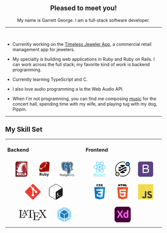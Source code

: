 <div align="center">
  <h2>Pleased to meet you!</h2>
  <p>My name is Garrett George. I am a full-stack software developer.</p>
</div>

<hr />
<br />

- Currently working on the [Timeless Jeweler App](https://github.com/garrettmichaelgeorge/timeless_jeweler_public), a commercial retail management app for jewelers.

- My specialty is building web applications in Ruby and Ruby on Rails. I can
    work across the full stack; my favorite kind of work is backend programming.

- Currently learning TypeScript and C.

- I also love audio programming a la the Web Audio API.

- When I'm not programming, you can find me composing
  [music](https://soundcloud.com/garrettmichaelgeorge) for the concert hall,
  spending time with my wife, and playing tug with my dog, Pippin.

<hr />

## My Skill Set
<table><tr><td valign="top" width="50%">

  ### Backend
  <div align="center">
    <img style="margin: 10px" src="https://raw.githubusercontent.com/garrettmichaelgeorge/garrettmichaelgeorge/master/assets/images/rails-original-wordmark.svg" alt="Ruby on Rails" height="50" />
    <img style="margin: 10px" src="https://raw.githubusercontent.com/garrettmichaelgeorge/garrettmichaelgeorge/master/assets/images/ruby-original-wordmark.svg" alt="Ruby" height="50" />
    <img style="margin: 10px" src="https://raw.githubusercontent.com/garrettmichaelgeorge/garrettmichaelgeorge/master/assets/images/postgresql-original-wordmark.svg" alt="PostgreSQL" height="50" />
    <img style="margin: 10px" src="https://raw.githubusercontent.com/garrettmichaelgeorge/garrettmichaelgeorge/master/assets/images/git-scm-icon.svg" alt="Git" height="50" />
    <img style="margin: 10px" src="https://raw.githubusercontent.com/garrettmichaelgeorge/garrettmichaelgeorge/master/assets/images/gnu_bash-icon.svg" alt="Bash" height="50" />
    <img style="margin: 10px" src="https://raw.githubusercontent.com/garrettmichaelgeorge/garrettmichaelgeorge/master/assets/images/latex.png" alt="Latex" height="50" />
    <img style="margin: 10px" src="https://raw.githubusercontent.com/garrettmichaelgeorge/garrettmichaelgeorge/master/assets/images/webpack-original.svg" alt="Webpack" height="50" />
  </div>

  </td><td valign="top" width="50%">

  ### Frontend
  <div align="center">
    <img style="margin: 10px" src="https://raw.githubusercontent.com/garrettmichaelgeorge/garrettmichaelgeorge/master/assets/images/react-original-wordmark.svg" alt="React" height="50" />
    <img style="margin: 10px" src="https://raw.githubusercontent.com/garrettmichaelgeorge/garrettmichaelgeorge/master/assets/images/stimulus-reflex-logo.svg" alt="Stimulus Reflex" height="50" />
    <img style="margin: 10px" src="https://raw.githubusercontent.com/garrettmichaelgeorge/garrettmichaelgeorge/master/assets/images/bootstrap-plain.svg" alt="Bootstrap" height="50" />
    <img style="margin: 10px" src="https://raw.githubusercontent.com/garrettmichaelgeorge/garrettmichaelgeorge/master/assets/images/css3-original-wordmark.svg" alt="CSS3" height="50" />
    <img style="margin: 10px" src="https://raw.githubusercontent.com/garrettmichaelgeorge/garrettmichaelgeorge/master/assets/images/html5-original-wordmark.svg" alt="HTML5" height="50" />
    <img style="margin: 10px" src="https://raw.githubusercontent.com/garrettmichaelgeorge/garrettmichaelgeorge/master/assets/images/javascript-original.svg" alt="JavaScript" height="50" />
    <img style="margin: 10px" src="https://raw.githubusercontent.com/garrettmichaelgeorge/garrettmichaelgeorge/master/assets/images/adobexd.png" alt="Adobe XD" height="50" />
  </div>

</td>

</td></tr></table>
